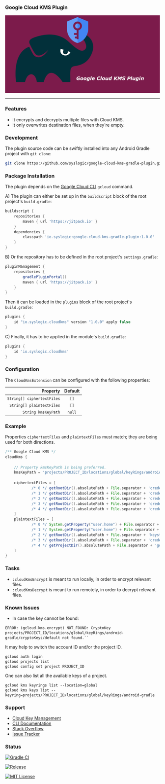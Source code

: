 ### Google Cloud KMS Plugin

![Social Media Preview](https://raw.githubusercontent.com/syslogic/google-cloud-kms-gradle-plugin/master/screenshots/repository.png)

 ---
### Features

 - It encrypts and decrypts multiple files with Cloud KMS.
 - It only overwrites destination files, when they're empty.

### Development

The plugin source code can be swiftly installed into any Android Gradle project with `git clone`:

````bash
git clone https://github.com/syslogic/google-cloud-kms-gradle-plugin.git ./buildSrc
````

### Package Installation

The plugin depends on the [Google Cloud CLI](https://cloud.google.com/sdk/docs/install) `gcloud` command.

A) The plugin can either be set up in the `buildscript` block of the root project's `build.gradle`:
````groovy
buildscript {
    repositories {
        maven { url 'https://jitpack.io' }
    }
    dependencies {
        classpath 'io.syslogic:google-cloud-kms-gradle-plugin:1.0.0'
    }
}
````

B) Or the repository has to be defined in the root project's `settings.gradle`:
````groovy
pluginManagement {
    repositories {
        gradlePluginPortal()
        maven { url 'https://jitpack.io' }
    }
}
````

Then it can be loaded in the `plugins` block of the root project's `build.gradle`:
````groovy
plugins {
    id "io.syslogic.cloudkms" version "1.0.0" apply false
}
````

C) Finally, it has to be applied in the module's `build.gradle`:
````groovy
plugins {
    id 'io.syslogic.cloudkms'
}
````

### Configuration

The `CloudKmsExtension` can be configured with the following properties:

|                   Property |      Default       |
|---------------------------:|:------------------:|
| `String[] ciphertextFiles` |        `[]`        |
|  `String[] plaintextFiles` |        `[]`        |
|        `String kmsKeyPath` |       `null`       |

### Example

Properties `ciphertextFiles` and `plaintextFiles` must match; they are being used for both directions.

````groovy
/** Google Cloud KMS */
cloudKms {

    // Property kmsKeyPath is being preferred.
    kmsKeyPath = 'projects/PROJECT_ID/locations/global/keyRings/android-gradle/cryptoKeys/default'

    ciphertextFiles = [
            /* 0 */ getRootDir().absolutePath + File.separator + 'credentials/debug.keystore.enc',
            /* 1 */ getRootDir().absolutePath + File.separator + 'credentials/release.keystore.enc',
            /* 2 */ getRootDir().absolutePath + File.separator + 'credentials/keystore.properties.enc',
            /* 3 */ getRootDir().absolutePath + File.separator + 'credentials/google-service-account.json.enc',
            /* 4 */ getRootDir().absolutePath + File.separator + 'credentials/google-services.json.enc'
    ]
    plaintextFiles = [
            /* 0 */ System.getProperty("user.home") + File.separator + ".android" + File.separator + "debug.keystore",
            /* 1 */ System.getProperty("user.home") + File.separator + ".android" + File.separator + "release.keystore",
            /* 2 */ getRootDir().absolutePath + File.separator + 'keystore.properties',
            /* 3 */ getRootDir().absolutePath + File.separator + 'credentials/google-service-account.json',
            /* 4 */ getProjectDir().absolutePath + File.separator + 'google-services.json'
    ]
}
````
### Tasks

 - `:cloudKmsEncrypt` is meant to run locally, in order to encrypt relevant files.
 - `:cloudKmsDecrypt` is meant to run remotely, in order to decrypt relevant files.

### Known Issues
 - In case the key cannot be found:
````
ERROR: (gcloud.kms.encrypt) NOT_FOUND: CryptoKey projects/PROJECT_ID/locations/global/keyRings/android-gradle/cryptoKeys/default not found.``
````

It may help to switch the account ID and/or the project ID.
````
gcloud auth login
gcloud projects list
gcloud config set project PROJECT_ID
````
One can also list all the available keys of a project.
````
gcloud kms keyrings list --location=global
gcloud kms keys list --keyring=projects/PROJECT_ID/locations/global/keyRings/android-gradle
````

### Support
 - [Cloud Key Management](https://cloud.google.com/kms/doc)
 - [CLI Documentation](https://cloud.google.com/sdk/gcloud/reference/kms)
 - [Stack Overflow](https://stackoverflow.com/questions/tagged/google-cloud-kms)
 - [Issue Tracker](https://github.com/syslogic/google-cloud-kms-gradle-plugin/issues)

### Status

[![Gradle CI](https://github.com/syslogic/google-cloud-kms-gradle-plugin/actions/workflows/gradle.yml/badge.svg)](https://github.com/syslogic/google-cloud-kms-gradle-plugin/actions/workflows/gradle.yml)

[![Release](https://jitpack.io/v/syslogic/google-cloud-kms-gradle-plugin.svg)](https://jitpack.io/#io.syslogic/google-cloud-kms-gradle-plugin)

[![MIT License](https://img.shields.io/github/license/syslogic/google-cloud-kms-gradle-plugin)](https://github.com/syslogic/agconnect-publishing-gradle-plugin/blob/master/LICENSE)
